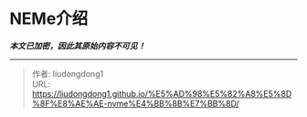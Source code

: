 # NEMe介绍

***本文已加密，因此其原始内容不可见！***

---

> 作者: liudongdong1  
> URL: https://liudongdong1.github.io/%E5%AD%98%E5%82%A8%E5%8D%8F%E8%AE%AE-nvme%E4%BB%8B%E7%BB%8D/  

